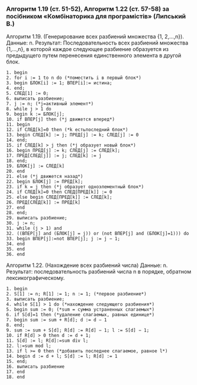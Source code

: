 ### Алгоритм 1.19 (ст. 51-52), Алгоритм 1.22 (ст. 57-58) за посібником «Комбінаторика для програмістів» (Липський В.)

Алгоритм 1.19. (Генерирование всех разбиений множества {1, 2,...,n}).
Данные: n.
Результат: Последовательность всех разбиений множества {1,...,n}, в которой
каждое следующее разбиение образуется из предыдущего путем перенесения единственного элемента в другой блок.
```
1. begin
2. for i := 1 to n do (*поместить i в первый блок*)
3. begin БЛОК[i] := 1; ВПЕР[i]:= истина;
4. end;
5. СЛЕД[1] := 0;
6. выписать разбиение;
7. j := n; (*j=активный элемент*)
8. while j > 1 do
9. begin k := БЛОК[j];
10. if ВПЕР[j] then (*j движется вперед*)
11. begin
12. if СЛЕД[k]=0 then (*k естьпоследний блок*)
13. begin СЛЕД[k] := j; ПРЕД[j] := k; СЛЕД[j] := 0
14. end;
15. if СЛЕД[k] > j then (*j образует новый блок*)
16. begin ПРЕД[j] := k; СЛЕД[j] := СЛЕД[k];
17. ПРЕД[СЛЕД[j]] := j; СЛЕД[k] := j
18. end;
19. БЛОК[j] := СЛЕД[k]
20. end
21. else (*j движется назад*)
22. begin БЛОК[j] := ПРЕД[k];
23. if k = j then (*j образует одноэлементный блок*)
24. if СЛЕД[k]=0 then СЛЕД[ПРЕД[k]] := 0
25. else begin СЛЕД[ПРЕД[k]] := СЛЕД[k];
26. ПРЕД[СЛЕД[k]] := ПРЕД[k]
27. end
28. end;
29. выписать разбиение;
30. j := n;
31. while (j > 1) and
32. ((ВПЕР[j] and (БЛОК[j] = j)) or (not ВПЕР[j] and (БЛОК[j]=1))) do
33. begin ВПЕР[j]:=not ВПЕР[j]; j := j − 1;
34. end
35. end
36. end
```


Алгоритм 1.22. (Нахождение всех разбиений числа)
Данные: n.
Результат: последовательность разбиений числа n в порядке, обратном лексикографическому.
```
1. begin
2. S[1] := n; R[1] := 1; n := 1; (*первое разбиение*)
3. выписать разбиение;
4. while S[1] > 1 do (*нахождение следующего разбиения*)
5. begin sum := 0; (*sum = сумма устраненных слагаемых*)
6. if S[d]=1 then (*удаление слагаемых, равных единице*)
7. begin sum := sum + R[d]; d := d − 1
8. end;
9. sum := sum + S[d]; R[d] := R[d] − 1; l := S[d] − 1;
10. if R[d] > 0 then d := d + 1;
11. S[d] := l; R[d]:=sum div l;
12. l:=sum mod l;
13. if l >= 0 then (*добавить последнее слагаемое, равное l*)
14. begin d := d + l; S[d] := l; R[d] := 1
15. end;
16. выписать разбиение
17. end
18. end
```
